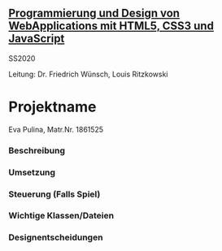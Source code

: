 ## [Programmierung und Design von WebApplications mit HTML5, CSS3 und JavaScript](https://lsf.uni-regensburg.de/qisserver/rds?state=verpublish&status=init&vmfile=no&publishid=148115&moduleCall=webInfo&publishConfFile=webInfo&publishSubDir=veranstaltung) ##

SS2020 

Leitung: Dr. Friedrich Wünsch, Louis Ritzkowski

# Projektname #

Eva Pulina, Matr.Nr. 1861525

### Beschreibung ###

### Umsetzung ###

### Steuerung (Falls Spiel) ###

### Wichtige Klassen/Dateien ###

### Designentscheidungen ###
